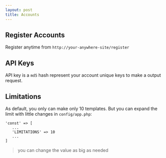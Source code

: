 ```yaml
---
layout: post
title: Accounts
---
```


## Register Accounts

Register anytime from `http://your-anywhere-site/register`

## API Keys

API key is a `md5` hash represent your account unique keys to make a output request.

## Limitations

As default, you only can make only 10 templates. 
But you can expand the limit with little changes in `config/app.php`:

```
'const' => [
   ...
   'LIMITATIONS' => 10
   ...
]
```

> you can change the value as big as needed